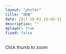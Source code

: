 ```yaml
---
layout: "photos"
title: "相册"
date: 2017-10-03 10:48:33
description: ""
aplayer: true
fixed: false
---
```

<div class="content">
	<div class="iw_wrapper">
		<ul class="iw_thumbs" id="iw_thumbs">
			<!-- <li><img src="/img/thumbs/1.jpg" data-img="/img/full/1.jpg" alt="Thumb1"/><div><h2>Serenity</h2><p>Far far away, behind the word mountains there live the blind texts.</p></div></li> -->
		</ul>
	</div>
	<div id="iw_ribbon" class="iw_ribbon">
		<span class="iw_close"></span>
		<span class="iw_zoom">Click thumb to zoom</span>
	</div>
</div>

<script type="text/javascript" src="/js/addphoto.js"></script>
<script type="text/javascript" src="/js/jquery.min.js"></script>
<script type="text/javascript" src="/js/jquery.masonry.min.js"></script>
<script type="text/javascript" src="/js/jquery.easing.1.3.js"></script>
<script type="text/javascript">
	$(window).load(function(){
		var $iw_thumbs			= $('#iw_thumbs'),
			$iw_ribbon			= $('#iw_ribbon'),
			$iw_ribbon_close	= $iw_ribbon.children('span.iw_close'),
			$iw_ribbon_zoom		= $iw_ribbon.children('span.iw_zoom');
			
			ImageWall	= (function() {
					// window width and height
				var w_dim,
					// index of current image
					current				= -1,
					isRibbonShown		= false,
					isFullMode			= false,
					// ribbon / images animation settings
					ribbonAnim			= {speed : 500, easing : 'easeOutExpo'},
					imgAnim				= {speed : 400, easing : 'jswing'},
					// init function : call masonry, calculate window dimentions, initialize some events
					init				= function() {
						$iw_thumbs.imagesLoaded(function(){
							$iw_thumbs.masonry({
								isAnimated	: true
							});
						});
						getWindowsDim();
						initEventsHandler();
					},
					// calculate window dimentions
					getWindowsDim		= function() {
						w_dim = {
							width	: $(window).width(),
							height	: $(window).height()
						};
					},
					// initialize some events
					initEventsHandler	= function() {
						
						// click on a image
						$iw_thumbs.delegate('li', 'click', function() {
							if($iw_ribbon.is(':animated')) return false;
							
							var $el = $(this);
							
							if($el.data('ribbon')) {
								showFullImage($el);
							}
							else if(!isRibbonShown) {
								isRibbonShown = true;
								
								$el.data('ribbon',true);
								
								// set the current
								current = $el.index();
							
								showRibbon($el);
							}
						});
						
						// click ribbon close
						$iw_ribbon_close.bind('click', closeRibbon);
						
						// on window resize we need to recalculate the window dimentions
						$(window).bind('resize', function() {
									getWindowsDim();
									if($iw_ribbon.is(':animated'))
										return false;
									closeRibbon();
								 })
								 .bind('scroll', function() {
									if($iw_ribbon.is(':animated'))
										return false;
									closeRibbon();
								 });
						
					},
					showRibbon			= function($el) {
						var	$img	= $el.children('img'),
							$descrp	= $img.next();
						
						// fadeOut all the other images
						$iw_thumbs.children('li').not($el).animate({opacity : 0.2}, imgAnim.speed);
						
						// increase the image z-index, and set the height to 100px (default height)
						$img.css('z-index', 100)
							.data('originalHeight',$img.height())
							.stop()
							.animate({
								height 		: '100px'
							}, imgAnim.speed, imgAnim.easing);
						
						// the ribbon will animate from the left or right
						// depending on the position of the image
						var ribbonCssParam 		= {
								top	: $el.offset().top - $(window).scrollTop() - 6 + 'px'
							},
							descriptionCssParam,
							dir;
						
						if( $el.offset().left < (w_dim.width / 2) ) {
							dir = 'left';
							ribbonCssParam.left 	= 0;
							ribbonCssParam.right 	= 'auto';
						}
						else {
							dir = 'right';
							ribbonCssParam.right 	= 0;
							ribbonCssParam.left 	= 'auto';
						}
						
						$iw_ribbon.css(ribbonCssParam)
								  .show()
								  .stop()
								  .animate({width : '100%'}, ribbonAnim.speed, ribbonAnim.easing, function() {
										switch(dir) {
											case 'left' :
												descriptionCssParam		= {
													'left' 			: $img.outerWidth(true) + 'px',
													'text-align' 	: 'left'
												};
												break;
											case 'right' :	
												descriptionCssParam		= {
													'left' 			: '-200px',
													'text-align' 	: 'right'
												};
												break;
										};
										$descrp.css(descriptionCssParam).fadeIn();
										// show close button and zoom
										$iw_ribbon_close.show();
										$iw_ribbon_zoom.show();
								  });
						
					},
					// close the ribbon
					// when in full mode slides in the middle of the page
					// when not slides left
					closeRibbon			= function() {
						isRibbonShown 	= false
						
						$iw_ribbon_close.hide();
						$iw_ribbon_zoom.hide();
						
						if(!isFullMode) {
						
							// current wall image
							var $el	 		= $iw_thumbs.children('li').eq(current);
							
							resetWall($el);
							
							// slide out ribbon
							$iw_ribbon.stop()
									  .animate({width : '0%'}, ribbonAnim.speed, ribbonAnim.easing); 
								  
						}
						else {
							$iw_ribbon.stop().animate({
								opacity		: 0.8,
								height 		: '0px',
								marginTop	: w_dim.height/2 + 'px' // half of window height
							}, ribbonAnim.speed, function() {
								$iw_ribbon.css({
									'width'		: '0%',
									'height'	: '126px',
									'margin-top': '0px'
								}).children('img').remove();
							});
							
							isFullMode	= false;
						}
					},
					resetWall			= function($el) {
						var $img		= $el.children('img'),
							$descrp		= $img.next();
							
						$el.data('ribbon',false);
						
						// reset the image z-index and height
						$img.css('z-index',1).stop().animate({
							height 		: $img.data('originalHeight')
						}, imgAnim.speed,imgAnim.easing);
						
						// fadeOut the description
						$descrp.fadeOut();

						// fadeIn all the other images
						$iw_thumbs.children('li').not($el).animate({opacity : 1}, imgAnim.speed);								
					},
					showFullImage		= function($el) {
						isFullMode	= true;
						
						$iw_ribbon_close.hide();
						
						var	$img	= $el.children('img'),
							large	= $img.data('img'),
						
							// add a loading image on top of the image
							$loading = $('<span class="iw_loading"></span>');
						
						$el.append($loading);
						
						// preload large image
						$('<img/>').load(function() {
							var $largeImage	= $(this);
							
							$loading.remove();
							
							$iw_ribbon_zoom.hide();
							
							resizeImage($largeImage);
							
							// reset the current image in the wall
							resetWall($el);
							
							// animate ribbon in and out
							$iw_ribbon.stop().animate({
								opacity		: 1,
								height 		: '0px',
								marginTop	: '63px' // half of ribbons height
							}, ribbonAnim.speed, function() {
								// add the large image to the DOM
								$iw_ribbon.prepend($largeImage);
								
								$iw_ribbon_close.show();
								
								$iw_ribbon.animate({
									height 		: '100%',
									marginTop	: '0px',
									top			: '0px'
								}, ribbonAnim.speed);
							});
						}).attr('src',large);
							
					},
					resizeImage			= function($image) {
						var widthMargin		= 100,
							heightMargin 	= 100,
						
							windowH      	= w_dim.height - heightMargin,
							windowW      	= w_dim.width - widthMargin,
							theImage     	= new Image();
							
						theImage.src     	= $image.attr("src");
						
						var imgwidth     	= theImage.width,
							imgheight    	= theImage.height;

						if((imgwidth > windowW) || (imgheight > windowH)) {
							if(imgwidth > imgheight) {
								var newwidth 	= windowW,
									ratio 		= imgwidth / windowW,
									newheight 	= imgheight / ratio;
									
								theImage.height = newheight;
								theImage.width	= newwidth;
								
								if(newheight > windowH) {
									var newnewheight 	= windowH,
										newratio 		= newheight/windowH,
										newnewwidth 	= newwidth/newratio;
								
									theImage.width 		= newnewwidth;
									theImage.height		= newnewheight;
								}
							}
							else {
								var newheight 	= windowH,
									ratio 		= imgheight / windowH,
									newwidth 	= imgwidth / ratio;
								
								theImage.height = newheight;
								theImage.width	= newwidth;
								
								if(newwidth > windowW) {
									var newnewwidth 	= windowW,
										newratio 		= newwidth/windowW,
										newnewheight 	= newheight/newratio;
							
									theImage.height 	= newnewheight;
									theImage.width		= newnewwidth;
								}
							}
						}
							
						$image.css({
							'width'			: theImage.width + 'px',
							'height'		: theImage.height + 'px',
							'margin-left'	: -theImage.width / 2 + 'px',
							'margin-top'	: -theImage.height / 2 + 'px'
						});							
					};
					
				return {init : init};	
			})();
		
		ImageWall.init();
	});
</script>